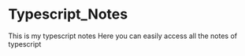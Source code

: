 # Typescript_Notes
This is my typescript notes 
Here you can easily access all the notes of typescript
